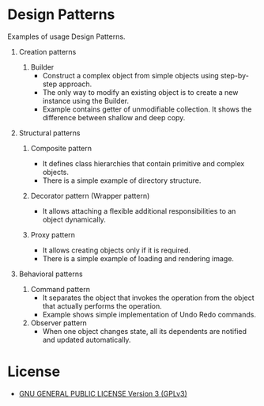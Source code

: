 # Design Patterns
Examples of usage Design Patterns.

1. Creation patterns
   1. Builder
      * Construct a complex object from simple objects using step-by-step approach.
      * The only way to modify an existing object is to create a new instance using the Builder.
      * Example contains getter of unmodifiable collection. It shows the difference between shallow and deep copy.
    
1. Structural patterns
   
   1. Composite pattern
      * It defines class hierarchies that contain primitive and complex objects.
      * There is a simple example of directory structure.
   
   1. Decorator pattern (Wrapper pattern)
      * It allows attaching a flexible additional responsibilities to an object dynamically.

   1. Proxy pattern
      * It allows creating objects only if it is required. 
      * There is a simple example of loading and rendering image.
   
1. Behavioral patterns
   1. Command pattern
      * It separates the object that invokes the operation from the object that actually performs the operation.
      * Example shows simple implementation of Undo Redo commands.
   1. Observer pattern
      * When one object changes state, all its dependents are notified and updated automatically.

License
========
- [GNU GENERAL PUBLIC LICENSE Version 3 (GPLv3)](LICENSE.md)